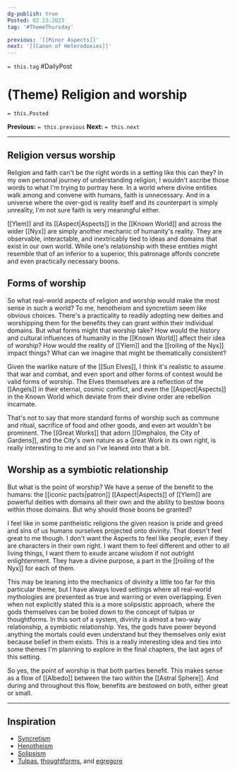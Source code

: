 ```yaml
---
dg-publish: true
Posted: 02.23.2023
tag: '#ThemeThursday'

previous: '[[Minor Aspects]]'
next: '[[Canon of Heterodoxies]]'
---
```

`= this.tag` #DailyPost
# (Theme) Religion and worship
`= this.Posted`

**Previous:** `= this.previous`
**Next:** `= this.next`

---

## Religion versus worship

Religion and faith can't be the right words in a setting like this can they? In my own personal journey of understanding religion, I wouldn't ascribe those words to what I'm trying to portray here. In a world where divine entities walk among and convene with humans, faith is unnecessary. And in a universe where the over-god is reality itself and its counterpart is simply unreality, I'm not sure faith is very meaningful either.

[[Ylem]] and its [[Aspect|Aspects]] in the [[Known World]] and across the wider [[Nyx]] are simply another mechanic of humanity's reality. They are observable, interactable, and inextricably tied to ideas and domains that exist in our own world. While one's relationship with these entities might resemble that of an inferior to a superior, this patronage affords concrete and even practically necessary boons.

## Forms of worship

So what real-world aspects of religion and worship would make the most sense in such a world? To me, henotheism and syncretism seem like obvious choices. There's a practicality to readily adopting new deities and worshipping them for the benefits they can grant within their individual domains. But what forms might that worship take? How would the history and cultural influences of humanity in the [[Known World]] affect their idea of worship? How would the reality of [[Ylem]] and the [[roiling of the Nyx]] impact things? What can we imagine that might be thematically consistent?

Given the warlike nature of the [[Sun Elves]], I think it's realistic to assume that war and combat, and even sport and other forms of contest would be valid forms of worship. The Elves themselves are a reflection of the [[Angels]] in their eternal, cosmic conflict, and even the [[Aspect|Aspects]] in the Known World which deviate from their divine order are rebellion incarnate.

That's not to say that more standard forms of worship such as commune and ritual, sacrifice of food and other goods, and even art wouldn't be prominent. The [[Great Works]] that adorn [[Omphalos, the City of Gardens]], and the City's own nature as a Great Work in its own right, is really interesting to me and so I've leaned into that a bit.

## Worship as a symbiotic relationship

But what is the point of worship? We have a sense of the benefit to the humans: the [[iconic pacts|patron]] [[Aspect|Aspects]] of [[Ylem]] are powerful deities with domains all their own and the ability to bestow boons within those domains. But why should those boons be granted?

I feel like in some pantheistic religions the given reason is pride and greed and sins of us humans ourselves projected onto divinity. That doesn't feel great to me though. I don't want the Aspects to feel like people, even if they are characters in their own right. I want them to feel different and other to all living things, I want them to exude arcane wisdom if not outright enlightenment. They have a divine purpose, a part in the [[roiling of the Nyx]] for each of them.

This may be leaning into the mechanics of divinity a little too far for this particular theme, but I have always loved settings where all real-world mythologies are presented as true and warring or even overlapping. Even when not explicitly stated this is a more solipsistic approach, where the gods themselves can be boiled down to the concept of tulpas or thoughtforms. In this sort of a system, divinity is almost a two-way relationship, a symbiotic relationship. Yes, the gods have power beyond anything the mortals could even understand but they themselves only exist because belief in them exists. This is a really interesting idea and ties into some themes I'm planning to explore in the final chapters, the last ages of this setting.

So yes, the point of worship is that both parties benefit. This makes sense as a flow of [[Albedo]] between the two within the [[Astral Sphere]]. And during and throughout this flow, benefits are bestowed on both, either great or small.

---

## Inspiration
- [Syncretism](https://en.wikipedia.org/wiki/Syncretism)
- [Henotheism](https://en.wikipedia.org/wiki/Henotheism)
- [Solipsism](https://en.wikipedia.org/wiki/Solipsism)
- [Tulpas](https://en.wikipedia.org/wiki/Tulpa), [thoughtforms](https://en.wikipedia.org/wiki/Thoughtform), and [egregore](https://en.wikipedia.org/wiki/Egregore)
